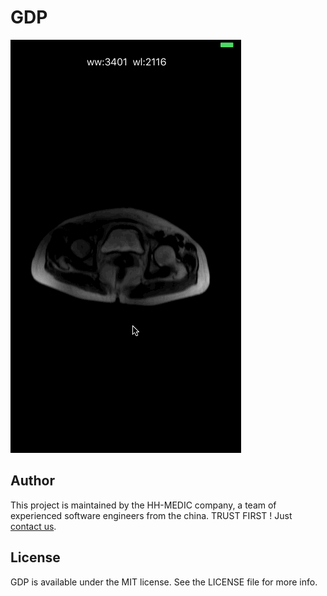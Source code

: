# GDP
![name](./demo.gif)

## Author

This project is maintained by the HH-MEDIC company, a team of experienced software engineers from the china. TRUST FIRST !   Just [contact us](mailto:mk@hh-medic.com).

## License

GDP is available under the MIT license. See the LICENSE file for more info.
